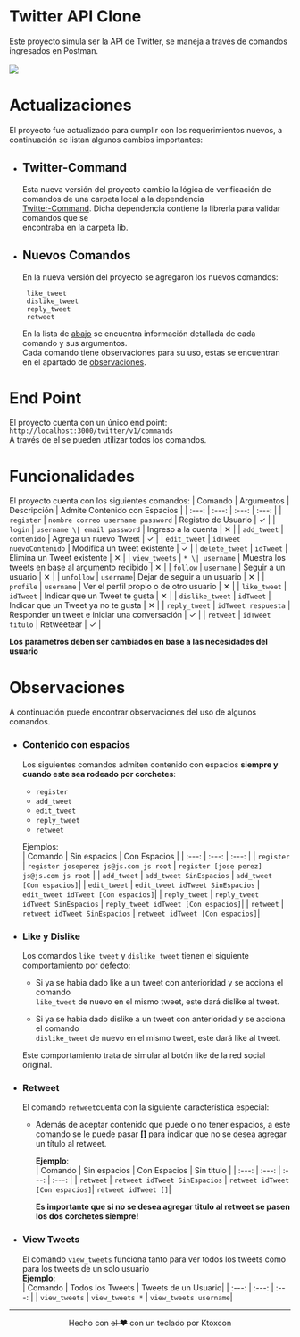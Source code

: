 # Twitter API Clone

Este proyecto simula ser la API de Twitter, se maneja a través de comandos ingresados en Postman.  
<br />
<a href="https://github.com/ktoxcon/twitter-clone">
  <img src="https://github-readme-stats.vercel.app/api/pin/?username=ktoxcon&bg_color=fff&title_color=001&text_color=001&repo=twitter-clone" />
</a>

# Actualizaciones  
El proyecto fue actualizado para cumplir con los requerimientos nuevos, a continuación se listan algunos cambios importantes:  

- ## Twitter-Command
     Esta nueva versión del proyecto cambio la lógica de verificación de comandos de una carpeta local a la dependencia   
     [Twitter-Command](https://www.npmjs.com/package/twitter-command). Dicha dependencia contiene la librería para validar comandos que se  
     encontraba en la carpeta lib.  
     
- ## Nuevos Comandos
     En la nueva versión del proyecto se agregaron los nuevos comandos:
     ```
      like_tweet
      dislike_tweet
      reply_tweet
      retweet
     ```  
     En la lista de <a href="#list">abajo</a> se encuentra información detallada de cada comando y sus argumentos.  
     Cada comando tiene observaciones para su uso, estas se encuentran en el apartado de <a href="#obs">observaciones</a>.

# End Point

El proyecto cuenta con un único end point:
`http://localhost:3000/twitter/v1/commands`  
A través de el se pueden utilizar todos los comandos.

<a id="list"></a>
# Funcionalidades
<a id="list"></a>
 El proyecto cuenta con los siguientes comandos: 
 | Comando | Argumentos | Descripción | Admite Contenido con Espacios |
 | :---: | :---: | :---: | :---: |
 | `register` | `nombre correo username password` | Registro de Usuario | ✓ |
 | `login` | `username \| email password` | Ingreso a la cuenta | ✕ |
 | `add_tweet` | `contenido` | Agrega un nuevo Tweet | ✓ |
 | `edit_tweet` | `idTweet nuevoContenido` | Modifica un tweet existente | ✓ |
 | `delete_tweet` | `idTweet` | Elimina un Tweet existente | ✕ |
 | `view_tweets` | `* \| username` | Muestra los tweets en base al argumento recibido | ✕ |
 | `follow` | `username` | Seguir a un usuario | ✕ |
 | `unfollow` | `username`| Dejar de seguir a un usuario | ✕ |
 | `profile` | `username` | Ver el perfil propio o de otro usuario | ✕ |
 | `like_tweet` | `idTweet` | Indicar que un Tweet te gusta | ✕ |
 | `dislike_tweet` | `idTweet` | Indicar que un Tweet ya no te gusta | ✕ |
 | `reply_tweet` | `idTweet respuesta` | Responder un tweet e iniciar una conversación | ✓ |
 | `retweet` | `idTweet titulo` | Retweetear | ✓ |
   
 **Los parametros deben ser cambiados en base a las necesidades del usuario**
<a id="obs"></a>
# Observaciones
  A continuación puede encontrar observaciones del uso de algunos comandos.
  
  - ### Contenido con espacios 
    Los siguientes comandos admiten contenido con espacios **siempre y cuando este sea rodeado por corchetes**:  
    - `register`
    - `add_tweet` 
    - `edit_tweet`
    - `reply_tweet`
    - `retweet`
    
    Ejemplos:  
    | Comando | Sin espacios | Con Espacios |
    | :---: | :---: | :---: |
    | `register` | `register joseperez js@js.com js root` | `register [jose perez] js@js.com js root` |
    | `add_tweet` | `add_tweet SinEspacios` | `add_tweet [Con espacios]`|
    | `edit_tweet` | `edit_tweet idTweet SinEspacios` | `edit_tweet idTweet [Con espacios]`|
    | `reply_tweet` | `reply_tweet idTweet SinEspacios` | `reply_tweet idTweet [Con espacios]`|
    | `retweet` | `retweet idTweet SinEspacios` | `retweet idTweet [Con espacios]`|

  - ### Like y Dislike 
    Los comandos `like_tweet` y `dislike_tweet` tienen el siguiente comportamiento por defecto:   
    - Si ya se habia dado like a un tweet con anterioridad y se acciona el comando  
      `like_tweet` de nuevo en el mismo tweet, este dará dislike al tweet. 
      
    - Si ya se habia dado dislike a un tweet con anterioridad y se acciona el comando  
      `dislike_tweet` de nuevo en el mismo tweet, este dará like al tweet.
      
     Este comportamiento trata de simular al botón like de la red social original.
     
  - ### Retweet 
    El comando `retweet`cuenta con la siguiente característica especial:
    - Además de aceptar contenido que puede o no tener espacios, a este comando se le puede
      pasar **[]** para indicar que no se desea agregar un título al retweet.
      
      **Ejemplo**:  
      | Comando | Sin espacios | Con Espacios | Sin titulo |
      | :---: | :---: | :---: | :---: |
      | `retweet` | `retweet idTweet SinEspacios` | `retweet idTweet [Con espacios]`| `retweet idTweet []`|
      
      **Es importante que si no se desea agregar titulo al retweet se pasen los dos corchetes siempre!**
      
  - ### View Tweets
    El comando `view_tweets` funciona tanto para ver todos los tweets como para los tweets de un solo usuario  
      **Ejemplo**:  
      | Comando | Todos los Tweets |  Tweets de un Usuario|
      | :---: | :---: | :---: |
      | `view_tweets` | `view_tweets *` | `view_tweets username`|

<hr>

<p align="center">Hecho con <del>el ❤️</del> con un teclado por Ktoxcon</p>
